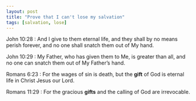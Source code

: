 ```yaml
---
layout: post
title: "Prove that I can't lose my salvation"
tags: [salvation, lose]
---
```


John 10:28
: And I give to them eternal life, and they shall by no means perish forever, and no one shall snatch them out of My hand.

John 10:29
: My Father, who has given them to Me, is greater than all, and no one can snatch them out of My Father’s hand.

Romans 6:23
: For the wages of sin is death, but the **gift** of God is eternal life in Christ Jesus our Lord.

Romans 11:29
: For the gracious **gifts** and the calling of God are irrevocable.
